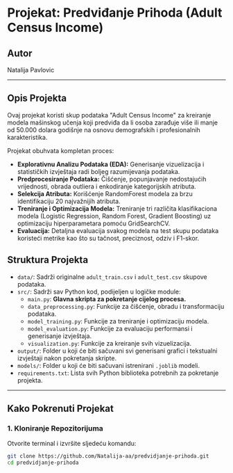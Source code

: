 # Projekat: Predviđanje Prihoda (Adult Census Income)

## Autor
Natalija Pavlovic

---

## Opis Projekta

Ovaj projekat koristi skup podataka "Adult Census Income" za kreiranje modela mašinskog učenja koji predviđa da li osoba zarađuje više ili manje od 50.000 dolara godišnje na osnovu demografskih i profesionalnih karakteristika. 

Projekat obuhvata kompletan proces:
- **Explorativnu Analizu Podataka (EDA):** Generisanje vizuelizacija i statističkih izvještaja radi boljeg razumijevanja podataka.
- **Predprocesiranje Podataka:** Čišćenje, popunjavanje nedostajućih vrijednosti, obrada outliera i enkodiranje kategorijskih atributa.
- **Selekcija Atributa:** Korišćenje RandomForest modela za brzu identifikaciju 20 najvažnijih atributa.
- **Treniranje i Optimizacija Modela:** Treniranje tri različita klasifikaciona modela (Logistic Regression, Random Forest, Gradient Boosting) uz optimizaciju hiperparametara pomoću GridSearchCV.
- **Evaluacija:** Detaljna evaluacija svakog modela na test skupu podataka koristeći metrike kao što su tačnost, preciznost, odziv i F1-skor.

## Struktura Projekta

- `data/`: Sadrži originalne `adult_train.csv` i `adult_test.csv` skupove podataka.
- `src/`: Sadrži sav Python kod, podijeljen u logičke module:
  - `main.py`: **Glavna skripta za pokretanje cijelog procesa.**
  - `data_preprocessing.py`: Funkcije za čišćenje, obradu i transformaciju podataka.
  - `model_training.py`: Funkcije za treniranje i optimizaciju modela.
  - `model_evaluation.py`: Funkcije za evaluaciju performansi i generisanje izvještaja.
  - `visualization.py`: Funkcije za kreiranje svih vizuelizacija.
- `output/`: Folder u koji će biti sačuvani svi generisani grafici i tekstualni izvještaji nakon pokretanja skripte.
- `models/`: Folder u koji će biti sačuvani istrenirani `.joblib` modeli.
- `requirements.txt`: Lista svih Python biblioteka potrebnih za pokretanje projekta.

---

## Kako Pokrenuti Projekat

### 1. Kloniranje Repozitorijuma
Otvorite terminal i izvršite sljedeću komandu:
```bash
git clone https://github.com/Natalija-aa/predvidjanje-prihoda.git
cd predvidjanje-prihoda
